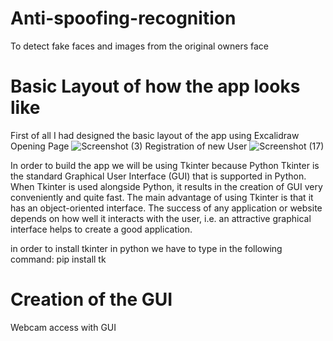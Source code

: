 # Anti-spoofing-recognition
To detect fake faces and images from the original owners face
 
# Basic Layout of how the app looks like

First of all I had designed the basic layout of the app using Excalidraw
Opening Page
![Screenshot (3)](https://user-images.githubusercontent.com/127100541/235609113-3f7d0d3e-2e16-4e0e-8d87-70d0537feeaf.png)
Registration of new User
![Screenshot (17)](https://user-images.githubusercontent.com/127100541/235609494-47ae85e5-99e7-4cf4-9996-8dae4edc0b16.png)

In order to build the app we will be using Tkinter because Python Tkinter is the standard Graphical User Interface (GUI) that is supported in Python. When Tkinter is used alongside Python, it results in the creation of GUI very conveniently and quite fast. The main advantage of using Tkinter is that it has an object-oriented interface. The success of any application or website depends on how well it interacts with the user, i.e. an attractive graphical interface helps to create a good application.

in order to install tkinter in python we have to type in the following command: pip install tk

# Creation of the GUI
Webcam access with GUI




